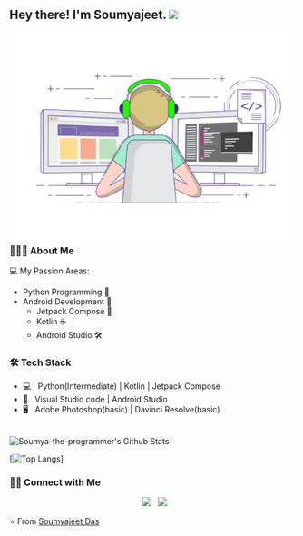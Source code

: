 <h2> Hey there! I'm Soumyajeet. <img src="https://github.com/souvikguria98/souvikguria98/blob/master/Hi.gif" width="25"></h2>
<img align="right" alt="GIF" src="https://raw.githubusercontent.com/devSouvik/devSouvik/master/gif3.gif" width="500"/>

<h3> 👨🏻‍💻 About Me </h3>

💻 My Passion Areas:

- Python Programming 🐍
- Android Development 📱
  - Jetpack Compose 📲
  - Kotlin ☕
  - Android Studio 🛠️

<h3>🛠 Tech Stack</h3>

- 💻 &nbsp; Python(Intermediate) | Kotlin | Jetpack Compose
- 🔧 &nbsp; Visual Studio code | Android Studio
- 🖥 &nbsp; Adobe Photoshop(basic) | Davinci Resolve(basic)

<br>

<img align="center" src="https://github-readme-stats.vercel.app/api?username=Soumya-the-programmer&include_all_commits=true&count_private=true&show_icons=true&line_height=20&title_color=7A7ADB&icon_color=2234AE&text_color=D3D3D3&bg_color=0,000000,130F40" alt="Soumya-the-programmer's Github Stats">

</br>

[![Top Langs](https://github-readme-stats.vercel.app/api/top-langs/?username=Soumya-the-programmer&layout=compact&text_color=daf7dc&bg_color=151515)]


<h3> 🤝🏻 Connect with Me </h3>

<p align="center">
&nbsp; <a href="https://www.linkedin.com/in/soumyajeet-das-97689b321?utm_source=share&utm_campaign=share_via&utm_content=profile&utm_medium=android_app/" target="_blank" rel="noopener noreferrer"><img src="https://img.icons8.com/plasticine/100/000000/linkedin.png" width="50" /></a>
&nbsp; <a href="mailto:soumyajeetdas5@gmail.com" target="_blank" rel="noopener noreferrer"><img src="https://img.icons8.com/plasticine/100/000000/gmail.png" width="50" /></a>
</p>

⭐️ From [Soumyajeet Das](https://github.com/Soumya-the-programmer)
